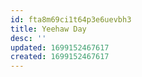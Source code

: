 ```yaml
---
id: fta8m69ci1t64p3e6uevbh3
title: Yeehaw Day
desc: ''
updated: 1699152467617
created: 1699152467617
---
```

